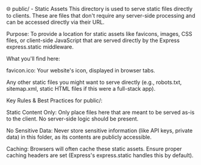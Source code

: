 🌐 public/ - Static Assets
This directory is used to serve static files directly to clients. These are files that don't require any server-side processing and can be accessed directly via their URL.

Purpose: To provide a location for static assets like favicons, images, CSS files, or client-side JavaScript that are served directly by the Express express.static middleware.

What you'll find here:

favicon.ico: Your website's icon, displayed in browser tabs.

Any other static files you might want to serve directly (e.g., robots.txt, sitemap.xml, static HTML files if this were a full-stack app).

Key Rules & Best Practices for public/:

Static Content Only: Only place files here that are meant to be served as-is to the client. No server-side logic should be present.

No Sensitive Data: Never store sensitive information (like API keys, private data) in this folder, as its contents are publicly accessible.

Caching: Browsers will often cache these static assets. Ensure proper caching headers are set (Express's express.static handles this by default).
